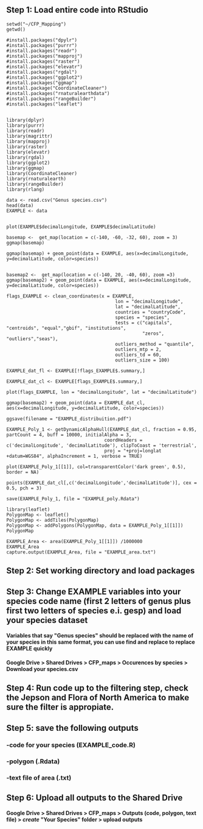 ## Step 1: Load entire code into RStudio

```
setwd("~/CFP_Mapping") 
getwd()

#install.packages("dpylr")
#install.packages("purrr")
#install.packages("readr")
#install.packages("mapproj")
#install.packages("raster")
#install.packages("elevatr")
#install.packages("rgdal")
#install.packages("ggplot2")
#install.packages("ggmap")
#install.package("CoordinateCleaner")
#install.packages("rnaturalearthdata")
#install.packages("rangeBuilder")
#install.packages("leaflet")


library(dplyr)
library(purrr)
library(readr)  
library(magrittr)
library(mapproj)
library(raster)
library(elevatr)
library(rgdal)
library(ggplot2)
library(ggmap)
library(CoordinateCleaner)
library(rnaturalearth)
library(rangeBuilder)
library(rlang)

data <- read.csv("Genus species.csv")
head(data)
EXAMPLE <- data


plot(EXAMPLE$decimalLongitude, EXAMPLE$decimalLatitude)

basemap <-  get_map(location = c(-140, -60, -32, 60), zoom = 3)
ggmap(basemap)

ggmap(basemap) + geom_point(data = EXAMPLE, aes(x=decimalLongitude, y=decimalLatitude, color=species))


basemap2 <-  get_map(location = c(-140, 20, -40, 60), zoom =3)
ggmap(basemap2) + geom_point(data = EXAMPLE, aes(x=decimalLongitude, y=decimalLatitude, color=species))

flags_EXAMPLE <- clean_coordinates(x = EXAMPLE, 
                                        lon = "decimalLongitude", 
                                        lat = "decimalLatitude",
                                        countries = "countryCode",
                                        species = "species",
                                        tests = c("capitals", "centroids", "equal","gbif", "institutions",
                                                  "zeros", "outliers","seas"),
                                        outliers_method = "quantile",
                                        outliers_mtp = 2,
                                        outliers_td = 60,
                                        outliers_size = 100)

EXAMPLE_dat_fl <- EXAMPLE[!flags_EXAMPLE$.summary,]

EXAMPLE_dat_cl <- EXAMPLE[flags_EXAMPLE$.summary,]

plot(flags_EXAMPLE, lon = "decimalLongitude", lat = "decimalLatitude")

ggmap(basemap2) + geom_point(data = EXAMPLE_dat_cl, aes(x=decimalLongitude, y=decimalLatitude, color=species))

ggsave(filename = "EXAMPLE_distribuition.pdf")

EXAMPLE_Poly_1 <- getDynamicAlphaHull(EXAMPLE_dat_cl, fraction = 0.95, partCount = 4, buff = 10000, initialAlpha = 3,
                                    coordHeaders = c('decimalLongitude', 'decimalLatitude'), clipToCoast = 'terrestrial',
                                    proj = "+proj=longlat +datum=WGS84", alphaIncrement = 1, verbose = TRUE)

plot(EXAMPLE_Poly_1[[1]], col=transparentColor('dark green', 0.5), border = NA) 

points(EXAMPLE_dat_cl[,c('decimalLongitude','decimalLatitude')], cex = 0.5, pch = 3)

save(EXAMPLE_Poly_1, file = "EXAMPLE_poly.Rdata")

library(leaflet)
PolygonMap <- leaflet()
PolygonMap <- addTiles(PolygonMap)
PolygonMap <- addPolygons(PolygonMap, data = EXAMPLE_Poly_1[[1]])
PolygonMap

EXAMPLE_Area <- area(EXAMPLE_Poly_1[[1]]) /1000000
EXAMPLE_Area
capture.output(EXAMPLE_Area, file = "EXAMPLE_area.txt")
```
## Step 2: Set working directory and load packages
## Step 3: Change EXAMPLE variables into your species code name (first 2 letters of genus plus first two letters of species e.i. gesp) and load your species dataset
#### Variables that say "Genus species" should be replaced with the name of your species in this same format, you can use find and replace to replace EXAMPLE quickly
#### Google Drive > Shared Drives > CFP_maps > Occurences by species > Download your species.csv
## Step 4: Run code up to the filtering step, check the Jepson and Flora of North America to make sure the filter is appropiate. 
## Step 5: save the following outputs
###         -code for your species (EXAMPLE_code.R)
###         -polygon (.Rdata)
###         -text file of area (.txt)
## Step 6: Upload all outputs to the Shared Drive
#### Google Drive > Shared Drives > CFP_maps > Outputs (code, polygon, text file) > *create* "Your Species" folder > upload outputs
